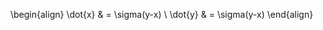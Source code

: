 <script type="text/javascript" src="http://cdn.mathjax.org/mathjax/latest/MathJax.js?config=default"></script>
\begin{align}
\dot{x} & = \sigma(y-x) \\
\dot{y} & = \sigma(y-x)
\end{align}
